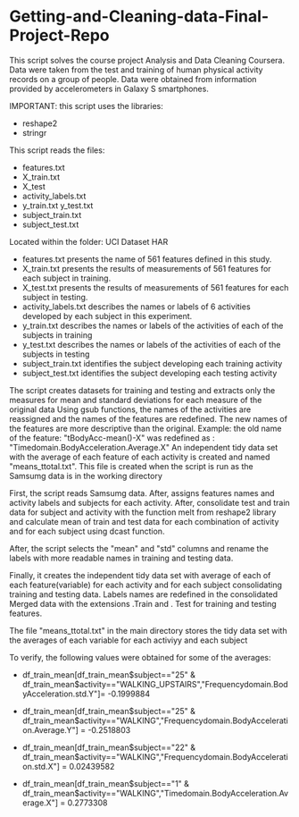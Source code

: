 Getting-and-Cleaning-data-Final-Project-Repo
============================================
This script solves the course project Analysis and Data Cleaning Coursera. 
Data were taken from the test and training of human physical activity records on a group of people. 
Data were obtained from information provided by accelerometers in Galaxy S smartphones.

IMPORTANT: this script uses the libraries:
* reshape2 
* stringr

This script reads the files: 
* features.txt 
* X_train.txt 
* X_test 
* activity_labels.txt 
* y_train.txt 
y_test.txt 
* subject_train.txt
* subject_test.txt 


Located within the folder: UCI Dataset HAR

* features.txt presents the name of 561 features defined in this study.
* X_train.txt presents the results of measurements of 561 features for each subject in training.
* X_test.txt presents the results of measurements of 561 features for each subject in testing.
* activity_labels.txt describes the names or labels of 6 activities developed by each subject in this experiment.
* y_train.txt describes the names or labels of the activities of each of the subjects in training
* y_test.txt describes the names or labels of the activities of each of the subjects in testing
* subject_train.txt identifies the subject developing each training activity
* subject_test.txt identifies the subject developing each testing activity
 
The script creates datasets for training and testing and extracts only the measures for mean 
and standard deviations for each measure of the original data
Using gsub functions, the names of the activities are reassigned and the names of the features are redefined. 
The new names of the features are more descriptive than the original.
Example: the old name of the feature: "tBodyAcc-mean()-X" was
redefined as : "Timedomain.BodyAcceleration.Average.X" 
An independent tidy data set with the average of each feature of each activity is created and named
"means_ttotal.txt". This file is created when the script is run as the Samsumg data is in the working directory
 
First, the script reads Samsumg data. After, assigns features names and activity labels and subjects for each activity.
After, consolidate test and train data for subject and activity with the function melt from reshape2 library and 
calculate mean of train and test data for each combination of activity and for each subject using dcast function.

After, the script selects the "mean" and "std" columns and rename the labels with more readable names in training and 
testing data.

Finally, it creates the independent tidy data set with average of each of each feature(variable) for each activity and 
for each subject consolidating training and testing data. Labels names are redefined in the consolidated Merged data 
with the extensions .Train and . Test for training and testing features.

The file "means_ttotal.txt" in the main directory stores the tidy data set with the averages of each variable 
for each activiyy and each subject

To verify, the following values were obtained for some of the averages:

* df_train_mean[df_train_mean$subject=="25" & df_train_mean$activity=="WALKING_UPSTAIRS","Frequencydomain.BodyAcceleration.std.Y"]= -0.1999884

* df_train_mean[df_train_mean$subject=="25" & df_train_mean$activity=="WALKING","Frequencydomain.BodyAcceleration.Average.Y"] = -0.2518803
* df_train_mean[df_train_mean$subject=="22" & df_train_mean$activity=="WALKING","Frequencydomain.BodyAcceleration.std.X"] = 0.02439582
* df_train_mean[df_train_mean$subject=="1" & df_train_mean$activity=="WALKING","Timedomain.BodyAcceleration.Average.X"] = 0.2773308







 
 
 
 
 
 
 
 
 
 
 
 
 
 
